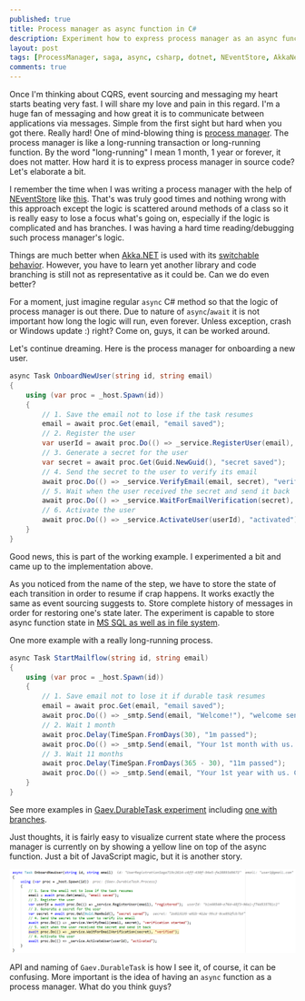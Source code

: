 ```yaml
---
published: true
title: Process manager as async function in C#
description: Experiment how to express process manager as an async function in C#
layout: post
tags: [ProcessManager, saga, async, csharp, dotnet, NEventStore, AkkaNet]
comments: true
---
```


Once I'm thinking about CQRS, event sourcing and messaging my heart starts beating very fast. I will share my love and pain in this regard. I'm a huge fan of messaging and how great it is to communicate between applications via messages. Simple from the first sight but hard when you got there. Really hard! One of mind-blowing thing is [process manager](https://docs.microsoft.com/en-us/previous-versions/msp-n-p/jj591569(v%3dpandp.10)). The process manager is like a long-running transaction or long-running function. By the word "long-running" I mean 1 month, 1 year or forever, it does not matter. How hard it is to express process manager in source code? Let's elaborate a bit.

I remember the time when I was writing a process manager with the help of [NEventStore](https://github.com/NEventStore/NEventStore) like [this](https://github.com/gaevoy/NEventStore.Cqrs/blob/master/examples/PetProject.Books/Domain/AccountValueTranferring.cs). That's was truly good times and nothing wrong with this approach except the logic is scattered around methods of a class so it is really easy to lose a focus what's going on, especially if the logic is complicated and has branches. I was having a hard time reading/debugging such process manager's logic.

Things are much better when [Akka.NET](https://getakka.net/) is used with its [switchable behavior](https://petabridge.com/blog/akka-actors-finite-state-machines-switchable-behavior/). However, you have to learn yet another library and code branching is still not as representative as it could be. Can we do even better?

For a moment, just imagine regular `async` C# method so that the logic of process manager is out there. Due to nature of `async`/`await` it is not important how long the logic will run, even forever. Unless exception, crash or Windows update :) right? Come on, guys, it can be worked around.

Let's continue dreaming. Here is the process manager for onboarding a new user.

```c#
async Task OnboardNewUser(string id, string email)
{
    using (var proc = _host.Spawn(id))
    {
        // 1. Save the email not to lose if the task resumes
        email = await proc.Get(email, "email saved");
        // 2. Register the user
        var userId = await proc.Do(() => _service.RegisterUser(email), "registered");
        // 3. Generate a secret for the user
        var secret = await proc.Get(Guid.NewGuid(), "secret saved");
        // 4. Send the secret to the user to verify its email
        await proc.Do(() => _service.VerifyEmail(email, secret), "verification started");
        // 5. Wait when the user received the secret and send it back
        await proc.Do(() => _service.WaitForEmailVerification(secret), "verified");
        // 6. Activate the user
        await proc.Do(() => _service.ActivateUser(userId), "activated");
    }
}
```

Good news, this is part of the working example. I experimented a bit and came up to the implementation above. 

As you noticed from the name of the step, we have to store the state of each transition in order to resume if crap happens. It works exactly the same as event sourcing suggests to. Store complete history of messages in order for restoring one's state later. The experiment is capable to store async function state in [MS SQL as well as in file system](https://github.com/gaevoy/Gaev.DurableTask/tree/1.0.0/Gaev.DurableTask.Storage).

One more example with a really long-running process.
```c#
async Task StartMailflow(string id, string email)
{
	using (var proc = _host.Spawn(id))
	{
		// 1. Save email not to lose it if durable task resumes
		email = await proc.Get(email, "email saved");
		await proc.Do(() => _smtp.Send(email, "Welcome!"), "welcome sent");
		// 2. Wait 1 month
		await proc.Delay(TimeSpan.FromDays(30), "1m passed");
		await proc.Do(() => _smtp.Send(email, "Your 1st month with us. Congrats!"), "1m compliment sent");
		// 3. Wait 11 months
		await proc.Delay(TimeSpan.FromDays(365 - 30), "11m passed");
		await proc.Do(() => _smtp.Send(email, "Your 1st year with us. Congrats!"), "11m compliment sent");
	}
}
```

See more examples in [Gaev.DurableTask experiment](https://github.com/gaevoy/Gaev.DurableTask) including [one with branches](https://github.com/gaevoy/Gaev.DurableTask/blob/1.0.0/Gaev.DurableTask.ConsolePlayground/CreditCardFlow.cs#L26-L56).

Just thoughts, it is fairly easy to visualize current state where the process manager is currently on by showing a yellow line on top of the async function. Just a bit of JavaScript magic, but it is another story.

![alt text](/img/OnboardNewUser-saga.png "OnboardNewUser while debugging")

API and naming of `Gaev.DurableTask` is how I see it, of course, it can be confusing. More important is the idea of having an `async` function as a process manager. What do you think guys?